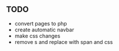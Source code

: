 TODO
----
* convert pages to php
* create automatic navbar
* make css changes
* remove <font>s and replace with span and css


